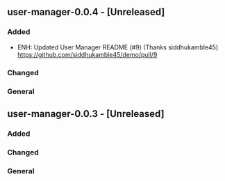 ## user-manager-0.0.4 - [Unreleased]

### Added
- ENH: Updated User Manager README (#9) (Thanks siddhukamble45) https://github.com/siddhukamble45/demo/pull/9

### Changed

### General

## user-manager-0.0.3 - [Unreleased]

### Added

### Changed

### General

